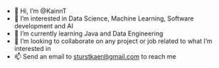 - 👋 Hi, I’m @KainnT
- 👀 I’m interested in Data Science, Machine Learning, Software development and AI
- 🌱 I’m currently learning Java and Data Engineering
- 💞️ I’m looking to collaborate on any project or job related to what I’m interested in
- 📫 Send an email to sturstkaer@gmail.com to reach me

<!---
KainnT/KainnT is a ✨ special ✨ repository because its `README.md` (this file) appears on your GitHub profile.
You can click the Preview link to take a look at your changes.
--->
